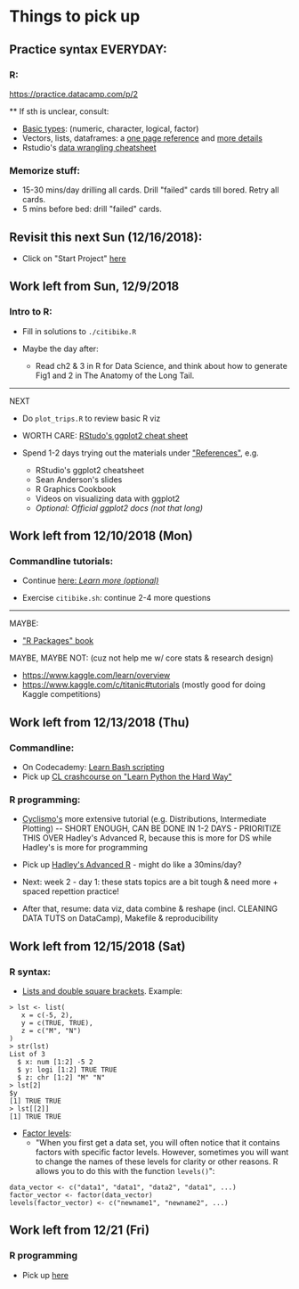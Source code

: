 # Things to pick up

## Practice syntax EVERYDAY:

### R:

https://practice.datacamp.com/p/2

** If sth is unclear, consult:

- [Basic types](http://www.r-tutor.com/r-introduction/basic-data-types): (numeric, character, logical, factor)
- Vectors, lists, dataframes: a [one page reference](http://www.statmethods.net/input/datatypes.html) and [more details](https://en.wikibooks.org/wiki/R_Programming/Data_types)
- Rstudio's [data wrangling cheatsheet](http://www.rstudio.com/wp-content/uploads/2015/02/data-wrangling-cheatsheet.pdf)

### Memorize stuff:

- 15-30 mins/day drilling all cards. Drill "failed" cards till bored. Retry all cards.
- 5 mins before bed: drill "failed" cards.

## Revisit this next Sun (12/16/2018):

- Click on "Start Project" [here](https://www.datacamp.com/home)

## Work left from Sun, 12/9/2018

### Intro to R:

- Fill in solutions to `./citibike.R`

- Maybe the day after:
   - Read ch2 & 3 in R for Data Science, and think about how to generate Fig1 and 2 in The Anatomy of the Long Tail.

---
NEXT

- Do `plot_trips.R` to review basic R viz

- WORTH CARE: [RStudo's ggplot2 cheat sheet](https://www.rstudio.com/wp-content/uploads/2015/03/ggplot2-cheatsheet.pdf)

- Spend 1-2 days trying out the materials under ["References"](https://github.com/msr-ds3/coursework/tree/master/week1#plotting), e.g.
  - RStudio's ggplot2 cheatsheet
  - Sean Anderson's slides
  - R Graphics Cookbook
  - Videos on visualizing data with ggplot2
  - _Optional: Official ggplot2 docs (not that long)_

## Work left from 12/10/2018 (Mon)

### Commandline tutorials:

- Continue [here: _Learn more (optional)_](https://github.com/msr-ds3/coursework/tree/master/week1#learn-more-optional-1)

- Exercise `citibike.sh`: continue 2-4 more questions

---
MAYBE:

- ["R Packages" book](http://r-pkgs.had.co.nz/)

MAYBE, MAYBE NOT: (cuz not help me w/ core stats & research design)

- https://www.kaggle.com/learn/overview
- https://www.kaggle.com/c/titanic#tutorials (mostly good for doing Kaggle competitions)

## Work left from 12/13/2018 (Thu)

### Commandline:

- On Codecademy: [Learn Bash scripting](https://www.codecademy.com/courses/learn-the-command-line/lessons/learn-bash-scripting/exercises/introduction)
- Pick up [CL crashcourse on "Learn Python the Hard Way"](https://learnpythonthehardway.org/book/appendix-a-cli/ex14.html)

### R programming:

- [Cyclismo's](http://www.cyclismo.org/tutorial/R/index.html) more extensive tutorial (e.g. Distributions, Intermediate Plotting) -- SHORT ENOUGH, CAN BE DONE IN 1-2 DAYS - PRIORITIZE THIS OVER Hadley's Advanced R, because this is more for DS while Hadley's is more for programming
- Pick up [Hadley's Advanced R](http://adv-r.had.co.nz/Data-structures.html) - might do like a 30mins/day?

- Next: week 2 - day 1: these stats topics are a bit tough & need more + spaced repettion practice!
- After that, resume: data viz, data combine & reshape (incl. CLEANING DATA TUTS on DataCamp), Makefile & reproducibility

## Work left from 12/15/2018 (Sat)

### R syntax:

- [Lists and double square brackets](http://www.r-tutor.com/r-introduction/list). Example:

```{r}
> lst <- list(
   x = c(-5, 2),
   y = c(TRUE, TRUE),
   z = c("M", "N")
)
> str(lst)
List of 3
  $ x: num [1:2] -5 2
  $ y: logi [1:2] TRUE TRUE
  $ z: chr [1:2] "M" "N"
> lst[2]
$y
[1] TRUE TRUE
> lst[[2]]
[1] TRUE TRUE
```

- [Factor levels](https://campus.datacamp.com/courses/free-introduction-to-r/chapter-4-factors-4?ex=4): 
  - "When you first get a data set, you will often notice that it contains factors with specific factor levels. However, sometimes you will want to change the names of these levels for clarity or other reasons. R allows you to do this with the function `levels()`":

```{r}
data_vector <- c("data1", "data1", "data2", "data1", ...)
factor_vector <- factor(data_vector)
levels(factor_vector) <- c("newname1", "newname2", ...)
```

## Work left from 12/21 (Fri)

### R programming

- Pick up [here](http://www.cyclismo.org/tutorial/R/basicOps.html)